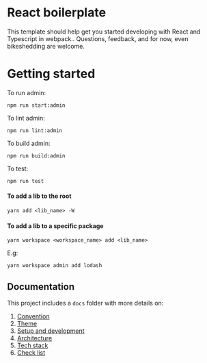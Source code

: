 # React boilerplate

This template should help get you started developing with React and Typescript in webpack.. Questions, feedback, and for now, even bikeshedding are welcome.

# Getting started

To run admin:

```
npm run start:admin
```

To lint admin:

```
npm run lint:admin
```

To build admin:

```
npm run build:admin
```

To test:

```
npm run test
```

#### To add a lib to the root

```
yarn add <lib_name> -W
```

#### To add a lib to a specific package

```
yarn workspace <workspace_name> add <lib_name>
```

E.g:

```
yarn workspace admin add lodash
```

## Documentation

This project includes a `docs` folder with more details on:

1.  [Convention](docs/convention.md)
2.  [Theme](docs/theme.md)
3.  [Setup and development](docs/development.md)
4.  [Architecture](docs/architecture.md)
5.  [Tech stack](docs/techStack.md)
6.  [Check list](docs/checkList.md)
